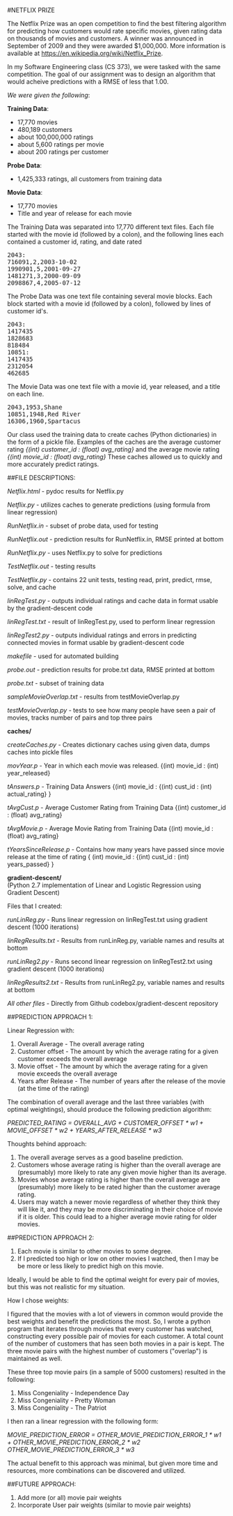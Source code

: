 #NETFLIX PRIZE

The Netflix Prize was an open competition to find the best filtering algorithm for predicting how customers would rate specific movies, given rating data on thousands of movies and customers. A winner was announced in September of 2009 and they were awarded $1,000,000. More information is available at https://en.wikipedia.org/wiki/Netflix_Prize.

In my Software Engineering class (CS 373), we were tasked with the same competition. The goal of our assignment was to design an algorithm that would acheive predictions with a RMSE of less that 1.00.

*We were given the following*:

**Training Data**:

<ul>
<li>17,770 movies</li>
<li>480,189 customers</li>
<li>about 100,000,000 ratings</li>
<li>about 5,600 ratings per movie</li>
<li>about 200 ratings per customer</li>
</ul>

**Probe Data**:

<ul>
<li>1,425,333 ratings, all customers from training data</li>
</ul>

**Movie Data**:

<ul>
<li>17,770 movies</li>
<li>Title and year of release for each movie</li>
</ul>


The Training Data was separated into 17,770 different text files. Each file started with the movie id (followed by a colon), and the following lines each contained a customer id, rating, and date rated

<pre>
2043:
716091,2,2003-10-02
1990901,5,2001-09-27
1481271,3,2000-09-09
2098867,4,2005-07-12
</pre>

The Probe Data was one text file containing several movie blocks. Each block started with a movie id (followed by a colon), followed by lines of customer id's. 

<pre>
2043:
1417435
1828683
818484
10851:
1417435
2312054
462685
</pre>

The Movie Data was one text file with a movie id, year released, and a title on each line.

<pre>
2043,1953,Shane
10851,1948,Red River
16306,1960,Spartacus
</pre>

Our class used the training data to create caches (Python dictionaries) in the form of a pickle file. Examples of the caches are the average customer rating *{(int) customer_id : (float) avg_rating}* and the average movie rating *{(int) movie_id : (float) avg_rating}* These caches allowed us to quickly and more accurately predict ratings.

##FILE DESCRIPTIONS:

*Netflix.html* 			- pydoc results for Netflix.py

*Netflix.py* 				- utilizes caches to generate predictions (using formula from linear regression)

*RunNetflix.in* 			- subset of probe data, used for testing

*RunNetflix.out* 			- prediction results for RunNetflix.in, RMSE printed at bottom

*RunNetflix.py* 			- uses Netflix.py to solve for predictions

*TestNetflix.out*	 		- testing results

*TestNetflix.py* 			- contains 22 unit tests, testing read, print, predict, rmse, solve, and cache

*linRegTest.py* 			- outputs individual ratings and cache data in format usable by the gradient-descent code

*linRegTest.txt* 			- result of linRegTest.py, used to perform linear regression

*linRegTest2.py* 			- outputs individual ratings and errors in predicting connected movies in format usable by gradient-descent code

*makefile*				- used for automated building

*probe.out*				- prediction results for probe.txt data, RMSE printed at bottom

*probe.txt*				- subset of training data

*sampleMovieOverlap.txt*	 	- results from testMovieOverlap.py

*testMovieOverlap.py*		 	- tests to see how many people have seen a pair of movies, tracks number of pairs and top three pairs

**caches/**

*createCaches.py* 		- Creates dictionary caches using given data, dumps caches into pickle files

*movYear.p* 				- Year in which each movie was released. {(int) movie_id : (int) year_released}

*tAnswers.p* 				- Training Data Answers {(int) movie_id : {(int) cust_id : (int) actual_rating} }

*tAvgCust.p* 				- Average Customer Rating from Training Data {(int) customer_id : (float) avg_rating}

*tAvgMovie.p* 			- Average Movie Rating from Training Data {(int) movie_id : (float) avg_rating}

*tYearsSinceRelease.p* 	- Contains how many years have passed since movie release at the time of rating 
				  		  { (int) movie_id : {(int) cust_id : (int) years_passed} }

**gradient-descent/**     
(Python 2.7 implementation of Linear and Logistic Regression using Gradient Descent) 

Files that I created:

*runLinReg.py* 		- Runs linear regression on linRegTest.txt using gradient descent (1000 iterations)

*linRegResults.txt* 	- Results from runLinReg.py, variable names and results at bottom

*runLinReg2.py* 		- Runs second linear regression on linRegTest2.txt using gradient descent (1000 iterations)

*linRegResults2.txt* 	- Results from runLinReg2.py, variable names and results at bottom

*All other files* - Directly from Github codebox/gradient-descent repository

##PREDICTION APPROACH 1:

Linear Regression with:

1. Overall Average 		- The overall average rating
2. Customer offset		- The amount by which the average rating for a given customer exceeds the overall average
3. Movie offset			- The amount by which the average rating for a given movie exceeds the overall average
4. Years after Release 	- The number of years after the release of the movie (at the time of the rating)

The combination of overall average and the last three variables (with optimal weightings), should produce the following prediction algorithm:

*PREDICTED_RATING = OVERALL_AVG + CUSTOMER_OFFSET * w1 + MOVIE_OFFSET * w2 + YEARS_AFTER_RELEASE * w3*

Thoughts behind approach:

1. The overall average serves as a good baseline prediction.
2. Customers whose average rating is higher than the overall average are (presumably) more likely to rate any given movie higher than its average.
3. Movies whose average rating is higher than the overall average are (presumably) more likely to be rated higher than the customer average rating.
4. Users may watch a newer movie regardless of whether they think they will like it, and they may be more discriminating in their choice of movie if it is older. This could lead to a higher average movie rating for older movies.

##PREDICTION APPROACH 2:

1. Each movie is similar to other movies to some degree.
2. If I predicted too high or low on other movies I watched, then I may be be more or less likely to predict high on this movie.

Ideally, I would be able to find the optimal weight for every pair of movies, but this was not realistic for my situation.

How I chose weights:

I figured that the movies with a lot of viewers in common would provide the best weights and benefit the predictions the most.
So, I wrote a python program that iterates through movies that every customer has watched, constructing every possible pair of movies for each customer. A total count of the number of customers that has seen both movies in a pair is kept. The three movie pairs with the highest number of customers ("overlap") is maintained as well.

These three top movie pairs (in a sample of 5000 customers) resulted in the following:

1. Miss Congeniality - Independence Day 
2. Miss Congeniality - Pretty Woman
3. Miss Congeniality - The Patriot

I then ran a linear regression with the following form:

*MOVIE_PREDICTION_ERROR = OTHER_MOVIE_PREDICTION_ERROR_1 * w1 + OTHER_MOVIE_PREDICTION_ERROR_2 * w2 OTHER_MOVIE_PREDICTION_ERROR_3 * w3*

The actual benefit to this approach was minimal, but given more time and resources, more combinations can be discovered and utilized.

##FUTURE APPROACH:

1. Add more (or all) movie pair weights
2. Incorporate User pair weights (similar to movie pair weights)


